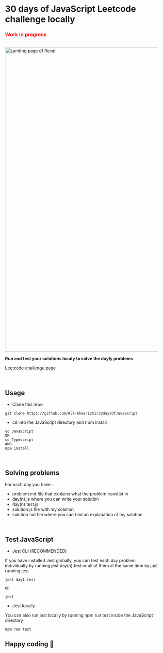 # 30 days of JavaScript Leetcode challenge locally

<h3 style="color: red;">Work in progress </h3>
<br>  

<img src="https://ik.imagekit.io/montresor/30daysJS/30dayshero.png?updatedAt=1684061770950" alt="Landing page of Recal" width="1000">

<br> 

**Run and test your solutions localy to solve the dayly problems**

[Leetcode challenge page](https://leetcode.com/discuss/study-guide/3458761/day-10-30-days-of-lc-javascript-challenge)

<br> 

## Usage 

- Clone this repo
```
git clone https://github.com/All-Khwarizmi/30daysOfJavaScript
```
- cd into the JavaScript directory and npm install 
```
cd JavaScript 
OR
cd Typescript
AND 
npm install
```
<br> 

## Solving problems

For each day you have : 
- problem.md file that explains what the problem constist in
- day(n).js where you can write your solution
- day(n).test.js 
- solution.js file with my solution
- solution.md file where you can find an explanation of my solution
  
<br> 

## Test JavaScript
- Jest CLI (RECOMMENDED)
  
If you have installed Jest globally, you can test each day problem individually by running jest day(n).test or all of them at the same time by just running jest
```
jest day1.test

OR 

jest 
```

- Jest locally

You can also run jest locally by running npm run test inside the JavaScript directory
```
npm run test
```

## Happy coding 🫡
